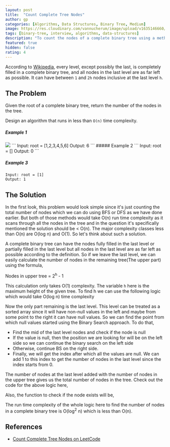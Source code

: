 ```yaml
---
layout: post
title:  "Count Complete Tree Nodes"
author: gp
categories: [Algorithms, Data Structures, Binary Tree, Medium]
image: https://res.cloudinary.com/vannucherum/image/upload/v1635146660/vannucherum.com/posts/2021-10-25-count-complete-tree-nodes/complete_itswm5.jpg
tags: [binary-tree, interview, algorithms, data-structures]
description: "To count the nodes of a complete binary tree using a method which will have run time complexity less than O(n)"
featured: true
hidden: false
rating: 4
---
```

  


According to <a href="https://en.wikipedia.org/wiki/Binary_tree#Types_of_binary_trees" target="_blank">Wikipedia</a>, every level, except possibly the last, is completely filled in a complete binary tree, and all nodes in the last level are as far left as possible. It can have between `1` and `2h` nodes inclusive at the last level `h`.


## The Problem

Given the root of a complete binary tree, return the number of the nodes in the tree.

Design an algorithm that runs in less than `O(n)` time complexity.

##### Example 1
<img src="https://res.cloudinary.com/vannucherum/image/upload/v1635146660/vannucherum.com/posts/2021-10-25-count-complete-tree-nodes/complete_itswm5.jpg"/>
```
Input: root = [1,2,3,4,5,6]
Output: 6
```
##### Example 2
```
Input: root = []
Output: 0
```

##### Example 3
```
Input: root = [1]
Output: 1
```

## The Solution  

In the first look, this problem would look simple since it's just counting the total number of nodes which we can do using BFS or DFS as we have done earlier. But both of those methods would take O(n) run time complexity as it scans through all the nodes in the tree and in the question it's specifically mentioned the solution should be < O(n). The major complexity classes less than O(n) are O(log n) and O(1). So let's think about such a solution.

A complete binary tree can have the nodes fully filled in the last level or partially filled in the last level but all nodes in the last level are as far left as possible according to the definition. So if we leave the last level, we can easily calculate the number of nodes in the remaining tree(The upper part) using the formula,

Nodes in upper tree = 2<sup>h</sup> - 1

This calculation only takes O(1) complexity. The variable `h` here is the maximum height of the given tree. To find h we can use the following logic which would take O(log n) time complexity
<script src="https://emgithub.com/embed.js?target=https%3A%2F%2Fgithub.com%2Fvishnu-gp%2Falgorithm-ds%2Fblob%2Fmaster%2FExcercises%2FBinaryTree%2F04_CountCompleteTreeNodes%2FSolution.js%23L15-23&style=github&showBorder=on&showFileMeta=on"></script>



 Now the only part remaining is the last level. This level can be treated as a sorted array since it will have non-null values in the left and maybe from some point to the right it can have null values. So we can find the point from which null values started using the Binary Search approach. To do that,

- Find the mid of the last level nodes and check if the node is null
- If the value is null, then the position we are looking for will be on the left side so we can continue the binary search on the left side
- Otherwise, continue BS on the right side.
- Finally, we will get the index after which all the values are null. We can add 1 to this index to get the number of nodes in the last level since the index starts from 0.

The number of nodes at the last level added with the number of nodes in the upper tree gives us the total number of nodes in the tree. Check out the code for the above logic here,

<script src="https://emgithub.com/embed.js?target=https%3A%2F%2Fgithub.com%2Fvishnu-gp%2Falgorithm-ds%2Fblob%2Fmaster%2FExcercises%2FBinaryTree%2F04_CountCompleteTreeNodes%2FSolution.js%23L54-73&style=github&showBorder=on&showFileMeta=on"></script>

Also, the function to check if the node exists will be,

<script src="https://emgithub.com/embed.js?target=https%3A%2F%2Fgithub.com%2Fvishnu-gp%2Falgorithm-ds%2Fblob%2Fmaster%2FExcercises%2FBinaryTree%2F04_CountCompleteTreeNodes%2FSolution.js%23L32-47&style=github&showBorder=on&showFileMeta=on"></script>

The run time complexity of the whole logic here to find the number of nodes in a complete binary tree is O(log<sup>2</sup> n) which is less than O(n).

## References

- <a target="_blank" href="https://leetcode.com/problems/count-complete-tree-nodes/">Count Complete Tree Nodes on LeetCode</a>


